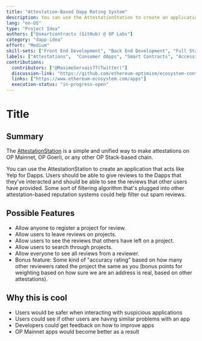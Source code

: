 ```yaml
---
title: "Attestation-Based Dapp Rating System"
description: You can use the AttestationStation to create an application that acts like Yelp for Dapps. Users should be able to give reviews to the Dapps that they've interacted and should be able to see the reviews that other users have provided.""
lang: "en-US"
type: "Project Idea"
authors: ["@smartcontracts (GitHub) @ OP Labs"]
category: "dapp-idea"
effort: "Medium"
skill-sets: ["Front End Development", "Back End Development", "Full Stack Development", "Smart Contract Development"]
labels: ["Attestations",  "Consumer dApps", "Smart Contracts", "Accessibility/Transparency"]
contributions:
  contributors: ["@MaximeServais77(Twitter)"]
  discussion-link: "https://github.com/ethereum-optimism/ecosystem-contributions/discussions/177"
  links: ["https://www.ethereum-ecosystem.com/apps"]
  execution-status: "in-progress-open"
---
```


# Title

## Summary

The [AttestationStation](https://docs.optimism.io/chain/identity/overview) is a simple and unified way to make attestations on OP Mainnet, OP Goerli, or any other OP Stack-based chain.

You can use the AttestationStation to create an application that acts like Yelp for Dapps. Users should be able to give reviews to the Dapps that they've interacted and should be able to see the reviews that other users have provided. Some sort of filtering algorithm that's plugged into other attestation-based reputation systems could help filter out spam reviews.

## Possible Features

- Allow anyone to register a project for review.
- Allow users to leave reviews on projects.
- Allow users to see the reviews that others have left on a project.
- Allow users to search through projects.
- Allow everyone to see all reviews from a reviewer. 
- Bonus feature: Some kind of "accuracy rating" based on how many other reviewers rated the project the same as you (bonus points for weighting based on how sure we are an address is real, based on other attestations). 

## Why this is cool

- Users would be safer when interacting with suspicious applications
- Users could see if other users are having similar problems with an app
- Developers could get feedback on how to improve apps
- OP Mainnet apps would become better as a result
